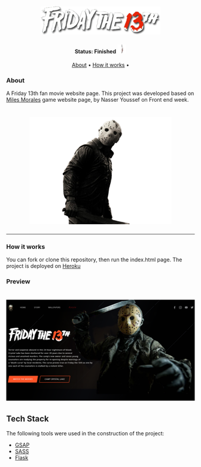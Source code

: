

<h1 align="center">
    <img alt="13th" title="13th" src="https://github.com/manuhon99/friday13th/blob/main/img/ico.png" width="320"/>
</h1>

<h4 align="center"> 
	Status: Finished <img src="https://github.com/manuhon99/friday13th/blob/main/img/faca.png" width="24"/>
</h4>

<p align="center">
 <a href="#about">About</a> •
 <a href="#how-it-works">How it works</a> • 
</p>


### About 

A Friday 13th fan movie website page. This project was developed based on [Miles Morales](https://github.com/manuhon99/miles_morales) game website page, by Nasser Youssef on Front end week.

<h1 align="center">
	<img src="https://github.com/manuhon99/friday13th/blob/main/heroku/static/img/teste2.png" width="380"/>
</h1>

---

### How it works

You can fork or clone this repository, then run the index.html page. The project is deployed on [Heroku](https://jason13th.herokuapp.com/)


### Preview

<h1 align="center">
<img src="https://github.com/manuhon99/friday13th/blob/main/img/print.PNG" width="720"/>
</h1>


## Tech Stack

The following tools were used in the construction of the project:
- [GSAP](https://greensock.com/gsap/)
- [SASS](https://sass-lang.com/)
- [Flask](https://flask.palletsprojects.com/en/1.1.x/) 
